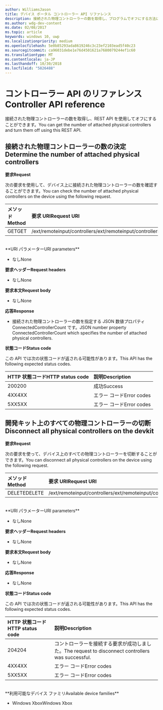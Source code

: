 ```yaml
---
author: WilliamsJason
title: デバイス ポータル コントローラー API リファレンス
description: 接続された物理コントローラーの数を取得し、プログラムでオフにする方法について説明します。
ms.author: wdg-dev-content
ms.date: 02/08/2017
ms.topic: article
keywords: windows 10, uwp
ms.localizationpriority: medium
ms.openlocfilehash: 5e0b85293ada8619246c3c23ef2103ead5f40c23
ms.sourcegitcommit: ca96031debe1e76d4501621a7680079244ef1c60
ms.translationtype: MT
ms.contentlocale: ja-JP
ms.lasthandoff: 10/30/2018
ms.locfileid: "5826488"
---
```

# <a name="controller-api-reference"></a><span data-ttu-id="2e7e0-104">コントローラー API のリファレンス</span><span class="sxs-lookup"><span data-stu-id="2e7e0-104">Controller API reference</span></span>   
<span data-ttu-id="2e7e0-105">接続された物理コントローラーの数を取得し、REST API を使用してオフにすることができます。</span><span class="sxs-lookup"><span data-stu-id="2e7e0-105">You can get the number of attached physical controllers and turn them off using this REST API.</span></span>

## <a name="determine-the-number-of-attached-physical-controllers"></a><span data-ttu-id="2e7e0-106">接続された物理コントローラーの数の決定</span><span class="sxs-lookup"><span data-stu-id="2e7e0-106">Determine the number of attached physical controllers</span></span>

**<span data-ttu-id="2e7e0-107">要求</span><span class="sxs-lookup"><span data-stu-id="2e7e0-107">Request</span></span>**

<span data-ttu-id="2e7e0-108">次の要求を使用して、デバイス上に接続された物理コントローラーの数を確認することができます。</span><span class="sxs-lookup"><span data-stu-id="2e7e0-108">You can check the number of attached physical controllers on the device using the following request.</span></span>

<span data-ttu-id="2e7e0-109">メソッド</span><span class="sxs-lookup"><span data-stu-id="2e7e0-109">Method</span></span>      | <span data-ttu-id="2e7e0-110">要求 URI</span><span class="sxs-lookup"><span data-stu-id="2e7e0-110">Request URI</span></span>
:------     | :-----
<span data-ttu-id="2e7e0-111">GET</span><span class="sxs-lookup"><span data-stu-id="2e7e0-111">GET</span></span> | <span data-ttu-id="2e7e0-112">/ext/remoteinput/controllers</span><span class="sxs-lookup"><span data-stu-id="2e7e0-112">/ext/remoteinput/controllers</span></span>
<br />
**<span data-ttu-id="2e7e0-113">URI パラメーター</span><span class="sxs-lookup"><span data-stu-id="2e7e0-113">URI parameters</span></span>**

- <span data-ttu-id="2e7e0-114">なし</span><span class="sxs-lookup"><span data-stu-id="2e7e0-114">None</span></span>

**<span data-ttu-id="2e7e0-115">要求ヘッダー</span><span class="sxs-lookup"><span data-stu-id="2e7e0-115">Request headers</span></span>**

- <span data-ttu-id="2e7e0-116">なし</span><span class="sxs-lookup"><span data-stu-id="2e7e0-116">None</span></span>

**<span data-ttu-id="2e7e0-117">要求本文</span><span class="sxs-lookup"><span data-stu-id="2e7e0-117">Request body</span></span>**   

- <span data-ttu-id="2e7e0-118">なし</span><span class="sxs-lookup"><span data-stu-id="2e7e0-118">None</span></span>

**<span data-ttu-id="2e7e0-119">応答</span><span class="sxs-lookup"><span data-stu-id="2e7e0-119">Response</span></span>**   

- <span data-ttu-id="2e7e0-120">接続された物理コントローラーの数を指定する JSON 数値プロパティ ConnectedControllerCount です。</span><span class="sxs-lookup"><span data-stu-id="2e7e0-120">JSON number property ConnectedControllerCount which specifies the number of attached physical controllers.</span></span>

**<span data-ttu-id="2e7e0-121">状態コード</span><span class="sxs-lookup"><span data-stu-id="2e7e0-121">Status code</span></span>**

<span data-ttu-id="2e7e0-122">この API では次の状態コードが返される可能性があります。</span><span class="sxs-lookup"><span data-stu-id="2e7e0-122">This API has the following expected status codes.</span></span>

<span data-ttu-id="2e7e0-123">HTTP 状態コード</span><span class="sxs-lookup"><span data-stu-id="2e7e0-123">HTTP status code</span></span>      | <span data-ttu-id="2e7e0-124">説明</span><span class="sxs-lookup"><span data-stu-id="2e7e0-124">Description</span></span>
:------     | :-----
<span data-ttu-id="2e7e0-125">200</span><span class="sxs-lookup"><span data-stu-id="2e7e0-125">200</span></span> | <span data-ttu-id="2e7e0-126">成功</span><span class="sxs-lookup"><span data-stu-id="2e7e0-126">Success</span></span>
<span data-ttu-id="2e7e0-127">4XX</span><span class="sxs-lookup"><span data-stu-id="2e7e0-127">4XX</span></span> | <span data-ttu-id="2e7e0-128">エラー コード</span><span class="sxs-lookup"><span data-stu-id="2e7e0-128">Error codes</span></span>
<span data-ttu-id="2e7e0-129">5XX</span><span class="sxs-lookup"><span data-stu-id="2e7e0-129">5XX</span></span> | <span data-ttu-id="2e7e0-130">エラー コード</span><span class="sxs-lookup"><span data-stu-id="2e7e0-130">Error codes</span></span>

## <a name="disconnect-all-physical-controllers-on-the-devkit"></a><span data-ttu-id="2e7e0-131">開発キット上のすべての物理コントローラーの切断</span><span class="sxs-lookup"><span data-stu-id="2e7e0-131">Disconnect all physical controllers on the devkit</span></span>

**<span data-ttu-id="2e7e0-132">要求</span><span class="sxs-lookup"><span data-stu-id="2e7e0-132">Request</span></span>**

<span data-ttu-id="2e7e0-133">次の要求を使って、デバイス上のすべての物理コントローラーを切断することができます。</span><span class="sxs-lookup"><span data-stu-id="2e7e0-133">You can disconnect all physical controllers on the device using the following request.</span></span>

<span data-ttu-id="2e7e0-134">メソッド</span><span class="sxs-lookup"><span data-stu-id="2e7e0-134">Method</span></span>      | <span data-ttu-id="2e7e0-135">要求 URI</span><span class="sxs-lookup"><span data-stu-id="2e7e0-135">Request URI</span></span>
:------     | :-----
<span data-ttu-id="2e7e0-136">DELETE</span><span class="sxs-lookup"><span data-stu-id="2e7e0-136">DELETE</span></span> | <span data-ttu-id="2e7e0-137">/ext/remoteinput/controllers</span><span class="sxs-lookup"><span data-stu-id="2e7e0-137">/ext/remoteinput/controllers</span></span>
<br />
**<span data-ttu-id="2e7e0-138">URI パラメーター</span><span class="sxs-lookup"><span data-stu-id="2e7e0-138">URI parameters</span></span>**

- <span data-ttu-id="2e7e0-139">なし</span><span class="sxs-lookup"><span data-stu-id="2e7e0-139">None</span></span>

**<span data-ttu-id="2e7e0-140">要求ヘッダー</span><span class="sxs-lookup"><span data-stu-id="2e7e0-140">Request headers</span></span>**

- <span data-ttu-id="2e7e0-141">なし</span><span class="sxs-lookup"><span data-stu-id="2e7e0-141">None</span></span>

**<span data-ttu-id="2e7e0-142">要求本文</span><span class="sxs-lookup"><span data-stu-id="2e7e0-142">Request body</span></span>**   

- <span data-ttu-id="2e7e0-143">なし</span><span class="sxs-lookup"><span data-stu-id="2e7e0-143">None</span></span>

**<span data-ttu-id="2e7e0-144">応答</span><span class="sxs-lookup"><span data-stu-id="2e7e0-144">Response</span></span>**   

- <span data-ttu-id="2e7e0-145">なし</span><span class="sxs-lookup"><span data-stu-id="2e7e0-145">None</span></span> 

**<span data-ttu-id="2e7e0-146">状態コード</span><span class="sxs-lookup"><span data-stu-id="2e7e0-146">Status code</span></span>**

<span data-ttu-id="2e7e0-147">この API では次の状態コードが返される可能性があります。</span><span class="sxs-lookup"><span data-stu-id="2e7e0-147">This API has the following expected status codes.</span></span>

<span data-ttu-id="2e7e0-148">HTTP 状態コード</span><span class="sxs-lookup"><span data-stu-id="2e7e0-148">HTTP status code</span></span>      | <span data-ttu-id="2e7e0-149">説明</span><span class="sxs-lookup"><span data-stu-id="2e7e0-149">Description</span></span>
:------     | :-----
<span data-ttu-id="2e7e0-150">204</span><span class="sxs-lookup"><span data-stu-id="2e7e0-150">204</span></span> | <span data-ttu-id="2e7e0-151">コントローラーを接続する要求が成功しました。</span><span class="sxs-lookup"><span data-stu-id="2e7e0-151">The request to disconnect controllers was successful.</span></span>
<span data-ttu-id="2e7e0-152">4XX</span><span class="sxs-lookup"><span data-stu-id="2e7e0-152">4XX</span></span> | <span data-ttu-id="2e7e0-153">エラー コード</span><span class="sxs-lookup"><span data-stu-id="2e7e0-153">Error codes</span></span>
<span data-ttu-id="2e7e0-154">5XX</span><span class="sxs-lookup"><span data-stu-id="2e7e0-154">5XX</span></span> | <span data-ttu-id="2e7e0-155">エラー コード</span><span class="sxs-lookup"><span data-stu-id="2e7e0-155">Error codes</span></span>

<br />
**<span data-ttu-id="2e7e0-156">利用可能なデバイス ファミリ</span><span class="sxs-lookup"><span data-stu-id="2e7e0-156">Available device families</span></span>**

* <span data-ttu-id="2e7e0-157">Windows Xbox</span><span class="sxs-lookup"><span data-stu-id="2e7e0-157">Windows Xbox</span></span>
